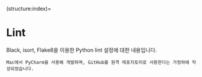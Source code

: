 (structure:index)=
# Lint

Black, isort, Flake8을 이용한 Python lint 설정에 대한 내용입니다.
```{note}
Mac에서 PyCharm을 사용해 개발하며, GitHub를 원격 레포지토리로 사용한다는 가정하에 작성되었습니다.
```

```{tableofcontents}
```

